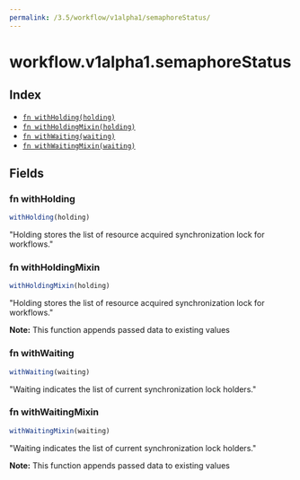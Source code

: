 ```yaml
---
permalink: /3.5/workflow/v1alpha1/semaphoreStatus/
---
```


# workflow.v1alpha1.semaphoreStatus



## Index

* [`fn withHolding(holding)`](#fn-withholding)
* [`fn withHoldingMixin(holding)`](#fn-withholdingmixin)
* [`fn withWaiting(waiting)`](#fn-withwaiting)
* [`fn withWaitingMixin(waiting)`](#fn-withwaitingmixin)

## Fields

### fn withHolding

```ts
withHolding(holding)
```

"Holding stores the list of resource acquired synchronization lock for workflows."

### fn withHoldingMixin

```ts
withHoldingMixin(holding)
```

"Holding stores the list of resource acquired synchronization lock for workflows."

**Note:** This function appends passed data to existing values

### fn withWaiting

```ts
withWaiting(waiting)
```

"Waiting indicates the list of current synchronization lock holders."

### fn withWaitingMixin

```ts
withWaitingMixin(waiting)
```

"Waiting indicates the list of current synchronization lock holders."

**Note:** This function appends passed data to existing values